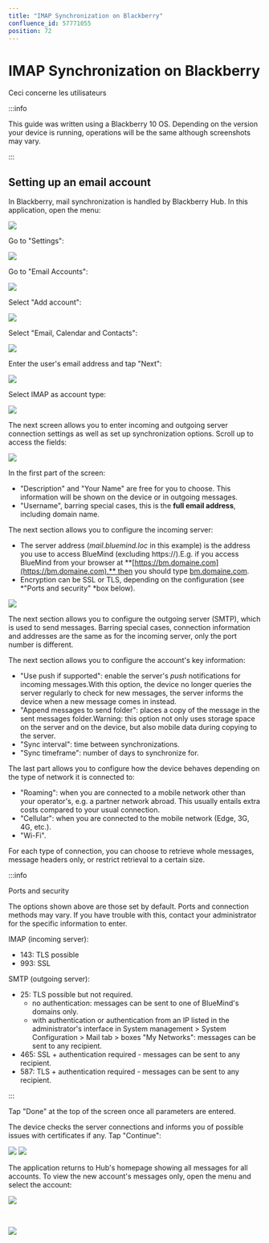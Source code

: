 ```yaml
---
title: "IMAP Synchronization on Blackberry"
confluence_id: 57771055
position: 72
---
```

# IMAP Synchronization on Blackberry


Ceci concerne les utilisateurs


:::info

This guide was written using a Blackberry 10 OS. Depending on the version your device is running, operations will be the same although screenshots may vary.

:::

## Setting up an email account

In Blackberry, mail synchronization is handled by Blackberry Hub.
In this application, open the menu:

![](../../../attachments/57771055/57771056.png)

Go to "Settings":

![](../../../attachments/57771055/57771068.png)

Go to "Email Accounts":

![](../../../attachments/57771055/57771067.png)

Select "Add account":

![](../../../attachments/57771055/57771066.png)

Select "Email, Calendar and Contacts":

![](../../../attachments/57771055/57771065.png)

Enter the user's email address and tap "Next":

![](../../../attachments/57771055/57771064.png)

Select IMAP as account type:

![](../../../attachments/57771055/57771063.png)

The next screen allows you to enter incoming and outgoing server connection settings as well as set up synchronization options. Scroll up to access the fields:

![](../../../attachments/57771055/57771062.png)

In the first part of the screen:

- "Description" and "Your Name" are free for you to choose. This information will be shown on the device or in outgoing messages.
- "Username", barring special cases, this is the **full email address**, including domain name. 


The next section allows you to configure the incoming server:

- The server address (*mail.bluemind.loc* in this example) is the address you use to access BlueMind (excluding https://).E.g. if you access BlueMind from your browser at **[https://bm.domaine.com](https://bm.domaine.com),** then you should type [bm.domaine.com](http://bm.domaine.com).
- Encryption can be SSL or TLS, depending on the configuration (see *"Ports and security" *box below).


![](../../../attachments/57771055/57771061.png)

The next section allows you to configure the outgoing server (SMTP), which is used to send messages. Barring special cases, connection information and addresses are the same as for the incoming server, only the port number is different.

The next section allows you to configure the account's key information:

- "Use push if supported": enable the server's *push* notifications for incoming messages.With this option, the device no longer queries the server regularly to check for new messages, the server informs the device when a new message comes in instead.
- "Append messages to send folder": places a copy of the message in the sent messages folder.Warning: this option not only uses storage space on the server and on the device, but also mobile data during copying to the server.
- "Sync interval": time between synchronizations.
- "Sync timeframe": number of days to synchronize for.


The last part allows you to configure how the device behaves depending on the type of network it is connected to:

- "Roaming": when you are connected to a mobile network other than your operator's, e.g. a partner network abroad. This usually entails extra costs compared to your usual connection.
- "Cellular": when you are connected to the mobile network (Edge, 3G, 4G, etc.).
- "Wi-Fi".


For each type of connection, you can choose to retrieve whole messages, message headers only, or restrict retrieval to a certain size.


:::info

Ports and security

The options shown above are those set by default. Ports and connection methods may vary. If you have trouble with this, contact your administrator for the specific information to enter.

IMAP (incoming server):

- 143: TLS possible
- 993: SSL


SMTP (outgoing server):

- 25: TLS possible but not required.
    - no authentication: messages can be sent to one of BlueMind's domains only.
    - with authentication or authentication from an IP listed in the administrator's interface in System management > System Configuration > Mail tab > boxes "My Networks": messages can be sent to any recipient.
- 465: SSL + authentication required - messages can be sent to any recipient.
- 587: TLS + authentication required - messages can be sent to any recipient.


:::

Tap "Done" at the top of the screen once all parameters are entered.

The device checks the server connections and informs you of possible issues with certificates if any. Tap "Continue":

![](../../../attachments/57771055/57771060.png) ![](../../../attachments/57771055/57771059.png)

The application returns to Hub's homepage showing all messages for all accounts. To view the new account's messages only, open the menu and select the account:

![](../../../attachments/57771055/57771058.png)

 

![](../../../attachments/57771055/57771057.png)

 

 

 


